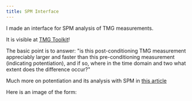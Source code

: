 ```yaml
---
title: SPM Interface
---
```


<script setup>
import Image from '@/Components/Image.vue'

import formImg from './img/form.png'
import resultsImg from './img/results.png'
</script>

I made an interface for SPM analysis of TMG measurements.

It is visible at [TMG Toolkit](tmgtoolkit.com)!

The basic point is to answer: "is this post-conditioning TMG measurement appreciably larger and faster than this pre-conditioning measurement (indicating potentiation), and if so, where in the time domain and two what extent does the difference occur?"

Much more on potentiation and its analysis with SPM in [this article](./index)

Here is an image of the form:


<Image :src="formImg" caption="Form" />

<Image :src="resultsImg" caption="Results" />
